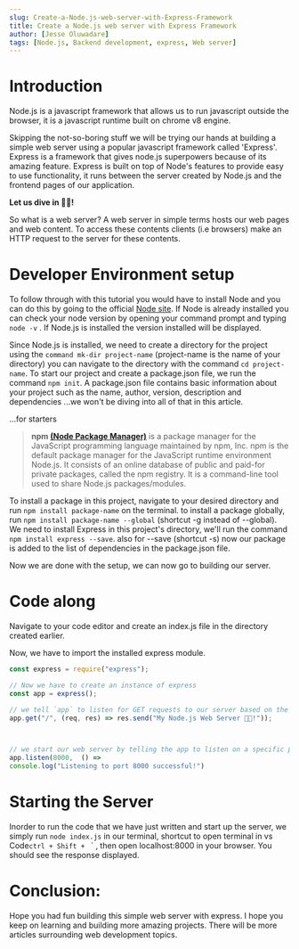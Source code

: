 ```yaml
---
slug: Create-a-Node.js-web-server-with-Express-Framework
title: Create a Node.js web server with Express Framework
author: [Jesse Oluwadare]
tags: [Node.js, Backend development, express, Web server]
---
```


# Introduction
Node.js is a javascript framework that allows us to run javascript outside the browser, it is a javascript runtime built on chrome v8 engine.

Skipping the not-so-boring stuff we will be trying our hands at building a simple web server using a popular javascript framework called 'Express'. Express is a framework that gives node.js superpowers because of its amazing feature. Express is built on top of Node's features to provide easy to use functionality, it runs between the server created by Node.js and the frontend pages of our application.

**Let us dive in 👨‍💻!**

So what is a web server? A web server in simple terms hosts our web pages and web content. To access these contents clients (i.e browsers) make an HTTP request to the server for these contents.

# Developer Environment setup

To follow through with this tutorial you would have to install Node and you can do this by going to the official [Node site](https://nodejs.org/en/). If Node is already installed you can check your node version by opening your command prompt and typing `node -v` . If Node.js is installed the version installed will be displayed.

Since Node.js is installed, we need to create a directory for the project using the `command mk-dir project-name` (project-name is the name of your directory) you can navigate to the directory with the command `cd project-name`. To start our project and create a package.json file, we run the command `npm init`. A package.json file contains basic information about your project such as the name, author, version, description and dependencies ...we won't be diving into all of that in this article.

...for starters

> **npm [(Node Package Manager)](npmjs.com)** is a package manager for the JavaScript programming language maintained by npm, Inc. npm is the default package manager for the JavaScript runtime environment Node.js. It consists of an online database of public and paid-for private packages, called the npm registry. It is a command-line tool used to share Node.js packages/modules.

To install a package in this project, navigate to your desired directory and run `npm install package-name` on the terminal. to install a package globally, run `npm install package-name --global` (shortcut -g instead of --global). We need to install Express in this project's directory, we'll run the command `npm install express --save`. also for --save (shortcut -s) now our package is added to the list of dependencies in the package.json file.

Now we are done with the setup, we can now go to building our server.

# Code along

Navigate to your code editor and create an index.js file in the directory created earlier.

Now, we have to import the installed express module.

```javascript
const express = require("express");

// Now we have to create an instance of express
const app = express();

// we tell `app` to listen for GET requests to our server based on the specified path ('/') and send a specific response, using the get() method:
app.get("/", (req, res) => res.send("My Node.js Web Server 🐱‍🏍!"));



// we start our web server by telling the app to listen on a specific port (8000 in this case) and run our callback function when the server starts up:
app.listen(8000,  () =>
console.log("Listening to port 8000 successful!")
```

# Starting the Server

Inorder to run the code that we have just written and start up the server, we simply run `node index.js` in our terminal, shortcut to open terminal in vs Code`ctrl + Shift + ` ` , then open localhost:8000 in your browser. You should see the response displayed.

# Conclusion:

Hope you had fun building this simple web server with express. I hope you keep on learning and building more amazing projects. There will be more articles surrounding web development topics.
